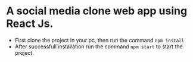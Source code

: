 # A social media clone web app using React Js.

* First clone the project in your pc, then run the command `npm install`
* After successfull installation run the command `npm start` to start the project.
